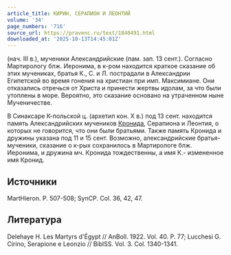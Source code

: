 ```yaml
---
article_title: КИРИН, СЕРАПИОН И ЛЕОНТИЙ
volume: '34'
page_numbers: '716'
source_url: https://pravenc.ru/text/1840491.html
downloaded_at: '2025-10-13T14:45:01Z'
---
```


(нач. III в.), мученики Александрийские (пам. зап. 13 сент.). Согласно Мартирологу блж. Иеронима, в к-ром находится краткое сказание об этих мучениках, братья К., С. и Л. пострадали в Александрии Египетской во время гонения на христиан при имп. Максимиане. Они отказались отречься от Христа и принести жертвы идолам, за что были утоплены в море. Вероятно, это сказание основано на утраченном ныне Мученичестве.

В Синаксаре К-польской ц. (архетип кон. X в.) под 13 сент. находится память Александрийских мучеников [Кронида](https://pravenc.ru/text/Кронида.html), Серапиона и Леонтия, о которых не говорится, что они были братьями. Также память Кронида и дружины указана под 11 и 15 сент. Возможно, александрийские братья-мученики, сказание о к-рых сохранилось в Мартирологе блж. Иеронима, и дружина мч. Кронида тождественны, а имя К.- измененное имя Кронид.

## Источники

MartHieron. P. 507-508; SynCP. Col. 36, 42, 47.

## Литература

Delehaye H. Les Martyrs d'Égypt // AnBoll. 1922. Vol. 40. P. 77; Lucchesi G. Cirino, Serapione e Leonzio // BiblSS. Vol. 3. Col. 1340-1341.
